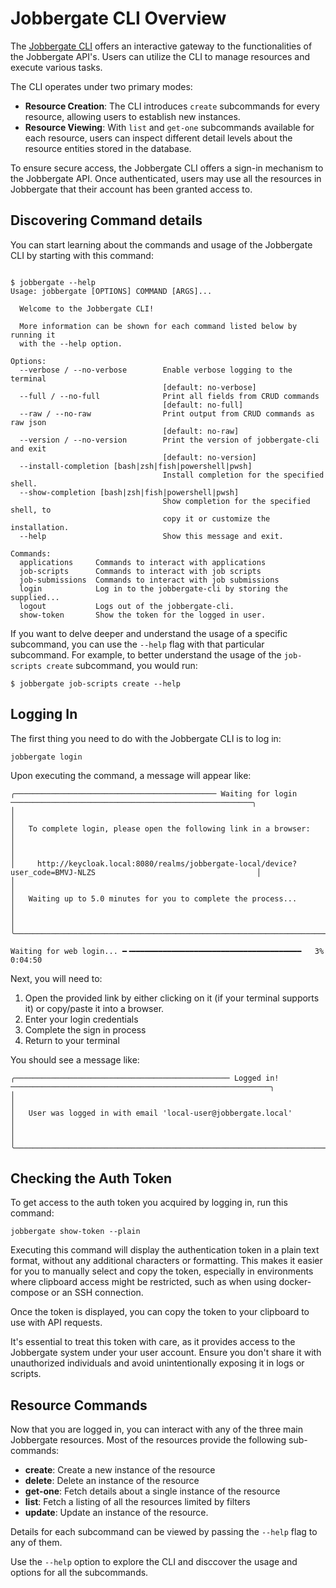 # Jobbergate CLI Overview

The [Jobbergate CLI](https://github.com/omnivector-solutions/jobbergate/jobbergate-cli) offers an interactive
gateway to the functionalities of the Jobbergate API's. Users can utilize the CLI to manage resources and execute
various tasks.

The CLI operates under two primary modes:

 - **Resource Creation**: The CLI introduces `create` subcommands for every resource, allowing users to establish new
   instances.
 - **Resource Viewing**: With `list` and `get-one` subcommands available for each resource, users can inspect different
   detail levels about the resource entities stored in the database.

To ensure secure access, the Jobbergate CLI offers a sign-in mechanism to the Jobbergate API. Once authenticated,
users may use all the resources in Jobbergate that their account has been granted access to.


## Discovering Command details

You can start learning about the commands and usage of the Jobbergate CLI by starting with this command:

```shell

$ jobbergate --help
Usage: jobbergate [OPTIONS] COMMAND [ARGS]...

  Welcome to the Jobbergate CLI!

  More information can be shown for each command listed below by running it
  with the --help option.

Options:
  --verbose / --no-verbose        Enable verbose logging to the terminal
                                  [default: no-verbose]
  --full / --no-full              Print all fields from CRUD commands
                                  [default: no-full]
  --raw / --no-raw                Print output from CRUD commands as raw json
                                  [default: no-raw]
  --version / --no-version        Print the version of jobbergate-cli and exit
                                  [default: no-version]
  --install-completion [bash|zsh|fish|powershell|pwsh]
                                  Install completion for the specified shell.
  --show-completion [bash|zsh|fish|powershell|pwsh]
                                  Show completion for the specified shell, to
                                  copy it or customize the installation.
  --help                          Show this message and exit.

Commands:
  applications     Commands to interact with applications
  job-scripts      Commands to interact with job scripts
  job-submissions  Commands to interact with job submissions
  login            Log in to the jobbergate-cli by storing the supplied...
  logout           Logs out of the jobbergate-cli.
  show-token       Show the token for the logged in user.
```

If you want to delve deeper and understand the usage of a specific subcommand, you can use the `--help` flag with that
particular subcommand. For example, to better understand the usage of the `job-scripts create` subcommand, you would
run:

```shell
$ jobbergate job-scripts create --help
```



## Logging In

The first thing you need to do with the Jobbergate CLI is to log in:

```shell
jobbergate login
```
Upon executing the command, a message will appear like:

```
╭───────────────────────────────────────────── Waiting for login ──────────────────────────────────────────────────────╮
│                                                                                                                      │
│   To complete login, please open the following link in a browser:                                                    │
│                                                                                                                      │
│     http://keycloak.local:8080/realms/jobbergate-local/device?user_code=BMVJ-NLZS                                    │
│                                                                                                                      │
│   Waiting up to 5.0 minutes for you to complete the process...                                                       │
│                                                                                                                      │
╰──────────────────────────────────────────────────────────────────────────────────────────────────────────────────────╯

Waiting for web login... ━╺━━━━━━━━━━━━━━━━━━━━━━━━━━━━━━━━━━━━━━   3% 0:04:50
```

Next, you will need to:

 1. Open the provided link by either clicking on it (if your terminal supports it) or copy/paste it into a browser.
 2. Enter your login credentials
 3. Complete the sign in process
 4. Return to your terminal

You should see a message like:

```
╭──────────────────────────────────────────────── Logged in! ──────────────────────────────────────────────────────────╮
│                                                                                                                      │
│   User was logged in with email 'local-user@jobbergate.local'                                                        │
│                                                                                                                      │
╰──────────────────────────────────────────────────────────────────────────────────────────────────────────────────────╯
```


## Checking the Auth Token

To get access to the auth token you acquired by logging in, run this command:

```shell
jobbergate show-token --plain
```
Executing this command will display the authentication token in a plain text format, without any additional characters
or formatting. This makes it easier for you to manually select and copy the token, especially in environments where
clipboard access might be restricted, such as when using docker-compose or an SSH connection.

Once the token is displayed, you can copy the token to your clipboard to use with API requests.

It's essential to treat this token with care, as it provides access to the Jobbergate system under your user account.
Ensure you don't share it with unauthorized individuals and avoid unintentionally exposing it in logs or scripts.



## Resource Commands

Now that you are logged in, you can interact with any of the three main Jobbergate resources. Most of the resources
provide the following sub-commands:

* **create**: Create a new instance of the resource
* **delete**: Delete an instance of the resource
* **get-one**: Fetch details about a single instance of the resource
* **list**: Fetch a listing of all the resources limited by filters
* **update**: Update an instance of the resource.

Details for each subcommand can be viewed by passing the `--help` flag to any of them.

Use the `--help` option to explore the CLI and disccover the usage and options for all the subcommands.
